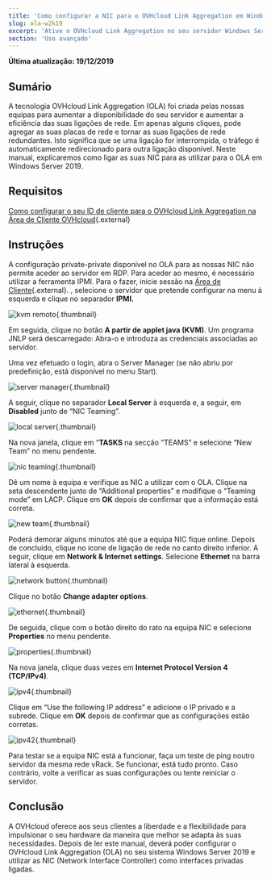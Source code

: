 ```yaml
---
title: 'Como configurar a NIC para o OVHcloud Link Aggregation em Windows Server 2019'
slug: ola-w2k19
excerpt: 'Ative o OVHcloud Link Aggregation no seu servidor Windows Server 2019'
section: 'Uso avançado'
---
```


**Última atualização: 19/12/2019**

## Sumário

A tecnologia OVHcloud Link Aggregation (OLA) foi criada pelas nossas equipas para aumentar a disponibilidade do seu servidor e aumentar a eficiência das suas ligações de rede. Em apenas alguns cliques, pode agregar as suas placas de rede e tornar as suas ligações de rede redundantes. Isto significa que se uma ligação for interrompida, o tráfego é automaticamente redirecionado para outra ligação disponível. Neste manual, explicaremos como ligar as suas NIC para as utilizar para o OLA em Windows Server 2019.

## Requisitos

[Como configurar o seu ID de cliente para o OVHcloud Link Aggregation na Área de Cliente OVHcloud](https://docs.ovh.com/pt/dedicated/ola-manager){.external}

## Instruções

A configuração private-private disponível no OLA para as nossas NIC não permite aceder ao servidor em RDP. Para aceder ao mesmo, é necessário utilizar a ferramenta IPMI. Para o fazer, inicie sessão na [Área de Cliente](https://www.ovh.com/manager/){.external}.  , selecione o servidor que pretende configurar na menu à esquerda e clique no separador **IPMI.**

![kvm remoto](images/remote_kvm.png){.thumbnail}

Em seguida, clique no botão **A partir de applet java (KVM)**. Um programa JNLP será descarregado: Abra-o  e introduza as credenciais associadas ao servidor.

Uma vez efetuado o login, abra o Server Manager (se não abriu por predefinição, está disponível no menu Start).

![server manager](images/local_server.png){.thumbnail}

A seguir, clique no separador **Local Server** à esquerda e, a seguir, em **Disabled** junto de “NIC Teaming”.

![local server](images/server_manager.png){.thumbnail}

Na nova janela, clique em “**TASKS** na secção “TEAMS” e selecione “New Team” no menu pendente.

![nic teaming](images/nic_teaming.png){.thumbnail}

Dê um nome à equipa e verifique as NIC a utilizar com o OLA. Clique na seta descendente junto de “Additional properties” e modifique o “Teaming mode” em LACP. Clique em **OK** depois de confirmar que a informação está correta.

![new team](images/new_team.png){.thumbnail}

Poderá demorar alguns minutos até que a equipa NIC fique online. Depois de concluído, clique no ícone de ligação de rede no canto direito inferior.  A seguir, clique em **Network & Internet settings**.  Selecione **Ethernet** na barra lateral à esquerda.

![network button](images/network_button.png){.thumbnail}

Clique no botão **Change adapter options**. 

![ethernet](images/ethernet.png){.thumbnail}

De seguida, clique com o botão direito do rato na equipa NIC e selecione **Properties** no menu pendente.

![properties](images/properties.png){.thumbnail}

Na nova janela, clique duas vezes em **Internet Protocol Version 4 (TCP/IPv4)**.

![ipv4](images/ipv4.png){.thumbnail}

Clique em “Use the following IP address” e adicione o IP privado e a subrede. Clique em **OK** depois de confirmar que as configurações estão corretas. 

![ipv42](images/ipv42.png){.thumbnail}

Para testar se a equipa NIC está a funcionar, faça um teste de ping noutro servidor da mesma rede vRack.  Se funcionar, está tudo pronto. Caso contrário, volte a verificar as suas configurações ou tente reiniciar o servidor.

## Conclusão

A OVHcloud oferece aos seus clientes a liberdade e a flexibilidade para impulsionar o seu hardware da maneira que melhor se adapta às suas necessidades. Depois de ler este manual, deverá poder configurar o OVHcloud Link Aggregation (OLA) no seu sistema Windows Server 2019 e utilizar as NIC (Network Interface Controller) como interfaces privadas ligadas. 
